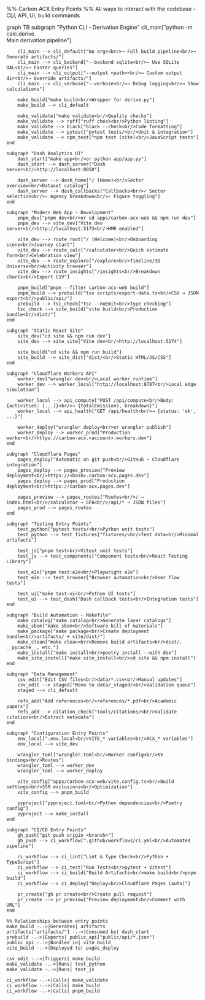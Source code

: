 %% Carbon ACX Entry Points
%% All ways to interact with the codebase - CLI, API, UI, build commands

graph TB
    subgraph "Python CLI - Derivation Engine"
        cli_main["python -m calc.derive<br/>Main derivation pipeline"]

        cli_main --> cli_default["No args<br/>→ Full build pipeline<br/>→ Generate artifacts/"]
        cli_main --> cli_backend["--backend sqlite<br/>→ Use SQLite DAL<br/>→ Faster queries"]
        cli_main --> cli_output["--output <path><br/>→ Custom output dir<br/>→ Override artifacts/"]
        cli_main --> cli_verbose["--verbose<br/>→ Debug logging<br/>→ Show calculations"]

        make_build["make build<br/>Wrapper for derive.py"]
        make_build --> cli_default

        make_validate["make validate<br/>Quality checks"]
        make_validate --> ruff["ruff check<br/>Python linting"]
        make_validate --> black["black --check<br/>Code formatting"]
        make_validate --> pytest["pytest tests/<br/>Unit & integration"]
        make_validate --> npm_test["npm test (site)<br/>JavaScript tests"]
    end

    subgraph "Dash Analytics UI"
        dash_start["make app<br/>or python app/app.py"]
        dash_start --> dash_server["Dash server<br/>http://localhost:8050"]

        dash_server --> dash_home["/ (Home)<br/>Sector overview<br/>Dataset catalog"]
        dash_server --> dash_callbacks["Callbacks<br/>✓ Sector selection<br/>✓ Agency breakdown<br/>✓ Figure toggling"]
    end

    subgraph "Modern Web App - Development"
        pnpm_dev["pnpm dev<br/>or cd apps/carbon-acx-web && npm run dev"]
        pnpm_dev --> vite_dev["Vite dev server<br/>http://localhost:5173<br/>HMR enabled"]

        vite_dev --> route_root["/ (Welcome)<br/>Onboarding scene<br/>Journey start"]
        vite_dev --> route_calc["/calculator<br/>Quick estimate form<br/>Celebration view"]
        vite_dev --> route_explore["/explore<br/>Timeline/3D Universe<br/>Activity browser"]
        vite_dev --> route_insights["/insights<br/>Breakdown charts<br/>Export CSV"]

        pnpm_build["pnpm --filter carbon-acx-web build"]
        pnpm_build --> prebuild["tsx scripts/export-data.ts<br/>CSV → JSON export<br/>public/api/"]
        prebuild --> tsc_check["tsc --noEmit<br/>Type checking"]
        tsc_check --> vite_build["vite build<br/>Production bundle<br/>dist/"]
    end

    subgraph "Static React Site"
        site_dev["cd site && npm run dev"]
        site_dev --> site_vite["Vite dev<br/>http://localhost:5174"]

        site_build["cd site && npm run build"]
        site_build --> site_dist["dist/<br/>Static HTML/JS/CSS"]
    end

    subgraph "Cloudflare Workers API"
        worker_dev["wrangler dev<br/>Local worker runtime"]
        worker_dev --> worker_local["http://localhost:8787<br/>Local edge simulation"]

        worker_local --> api_compute["POST /api/compute<br/>Body: {activities: [...]}<br/>→ {totalEmissions, breakdown}"]
        worker_local --> api_health["GET /api/health<br/>→ {status: 'ok', ...}"]

        worker_deploy["wrangler deploy<br/>or wrangler publish"]
        worker_deploy --> worker_prod["Production worker<br/>https://carbon-acx.<account>.workers.dev"]
    end

    subgraph "Cloudflare Pages"
        pages_deploy["Automatic on git push<br/>GitHub → Cloudflare integration"]
        pages_deploy --> pages_preview["Preview deployment<br/>https://<hash>.carbon-acx.pages.dev"]
        pages_deploy --> pages_prod["Production deployment<br/>https://carbon-acx.pages.dev"]

        pages_preview --> pages_routes["Routes<br/>/ → index.html<br/>/calculator → SPA<br/>/api/* → JSON files"]
        pages_prod --> pages_routes
    end

    subgraph "Testing Entry Points"
        test_python["pytest tests/<br/>Python unit tests"]
        test_python --> test_fixtures["fixtures/<br/>Test data<br/>Minimal artifacts"]

        test_js["pnpm test<br/>Vitest unit tests"]
        test_js --> test_components["Component tests<br/>React Testing Library"]

        test_e2e["pnpm test:e2e<br/>Playwright e2e"]
        test_e2e --> test_browser["Browser automation<br/>User flow tests"]

        test_ui["make test-ui<br/>Python UI tests"]
        test_ui --> test_dash["Dash callback tests<br/>Integration tests"]
    end

    subgraph "Build Automation - Makefile"
        make_catalog["make catalog<br/>Generate layer catalogs"]
        make_sbom["make sbom<br/>Software bill of materials"]
        make_package["make package<br/>Create deployment bundle<br/>artifacts/ + site/dist/"]
        make_clean["make clean<br/>Remove build artifacts<br/>dist/, __pycache__, etc."]
        make_install["make install<br/>poetry install --with dev"]
        make_site_install["make site_install<br/>cd site && npm install"]
    end

    subgraph "Data Management"
        csv_edit["Edit CSV files<br/>data/*.csv<br/>Manual updates"]
        csv_edit --> staged["Move to data/_staged/<br/>Validation queue"]
        staged --> cli_default

        refs_add["Add references<br/>references/*.pdf<br/>Academic papers"]
        refs_add --> citation_check["tools/citations/<br/>Validate citations<br/>Extract metadata"]
    end

    subgraph "Configuration Entry Points"
        env_local[".env.local<br/>VITE_* variables<br/>ACX_* variables"]
        env_local --> vite_dev

        wrangler_toml["wrangler.toml<br/>Worker config<br/>KV bindings<br/>Routes"]
        wrangler_toml --> worker_dev
        wrangler_toml --> worker_deploy

        vite_config["apps/carbon-acx-web/vite.config.ts<br/>Build settings<br/>SSR exclusions<br/>Optimization"]
        vite_config --> pnpm_build

        pyproject["pyproject.toml<br/>Python dependencies<br/>Poetry config"]
        pyproject --> make_install
    end

    subgraph "CI/CD Entry Points"
        gh_push["git push origin <branch>"]
        gh_push --> ci_workflow[".github/workflows/ci.yml<br/>Automated pipeline"]

        ci_workflow --> ci_lint["Lint & Type Check<br/>Python + TypeScript"]
        ci_workflow --> ci_test["Run Tests<br/>pytest + Vitest"]
        ci_workflow --> ci_build["Build Artifacts<br/>make build<br/>pnpm build"]
        ci_workflow --> ci_deploy["Deploy<br/>Cloudflare Pages (auto)"]

        pr_create["gh pr create<br/>Create pull request"]
        pr_create --> pr_preview["Preview deployment<br/>Comment with URL"]
    end

    %% Relationships between entry points
    make_build -.->|Generates| artifacts
    artifacts["artifacts/"] -.->|Consumed by| dash_start
    prebuild -.->|Exports| public_api["public/api/*.json"]
    public_api -.->|Bundled in| vite_build
    vite_build -.->|Deployed to| pages_deploy

    csv_edit -.->|Triggers| make_build
    make_validate -.->|Runs| test_python
    make_validate -.->|Runs| test_js

    ci_workflow -.->|Calls| make_validate
    ci_workflow -.->|Calls| make_build
    ci_workflow -.->|Calls| pnpm_build
